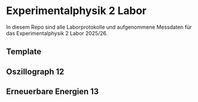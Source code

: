 # Experimentalphysik 2 Labor 
In diesem Repo sind alle Laborprotokolle und aufgenommene Messdaten für das Experimentalphysik 2 Labor 2025/26.

## Template

## Oszillograph 12

## Erneuerbare Energien 13